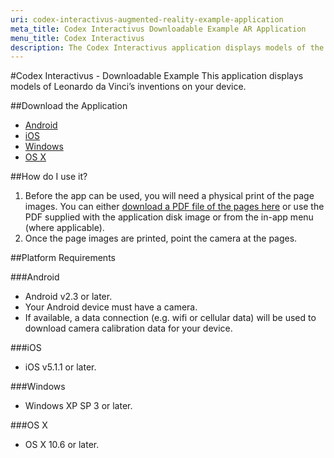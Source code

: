 ```yaml
---
uri: codex-interactivus-augmented-reality-example-application
meta_title: Codex Interactivus Downloadable Example AR Application
menu_title: Codex Interactivus
description: The Codex Interactivus application displays models of the inventions of Leonardo da Vinci on your device.
---
```


#Codex Interactivus - Downloadable Example
This application displays models of Leonardo da Vinci’s inventions on your device.

##Download the Application

-   [Android][android]
-   [iOS][ios]
-   [Windows][windows]
-   [OS X][osx]

##How do I use it?

1.   Before the app can be used, you will need a physical print of the page images. You can either [download a PDF file of the pages here][targets] or use the PDF supplied with the application disk image or from the in-app menu (where applicable).
2.  Once the page images are printed, point the camera at the pages.

##Platform Requirements

###Android

-   Android v2.3 or later.
-   Your Android device must have a camera.
-   If available, a data connection (e.g. wifi or cellular data) will be used to download camera calibration data for your device.

###iOS

-   iOS v5.1.1 or later.

###Windows

-   Windows XP SP 3 or later.

###OS X

-   OS X 10.6 or later.

[android]:https://play.google.com/store/apps/details?id=com.artoolworks.CodexInteractivus
[ios]:https://itunes.apple.com/app/codex-interactivus/id844635297
[osx]:http://www.artoolworks.com/dist/codexinteractivus/1.0/Codex%20Interactivus%20demo%20v1.0.dmg
[windows]:http://www.artoolworks.com/dist/codexinteractivus/1.0/Codex%20Interactivus%20demo%20v1.0%20setup.exe
[targets]:http://www.artoolworks.com/support/attachments/Codex%20Interactivus-r3-print.pdf
